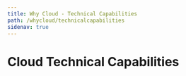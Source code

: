 ```yaml
---
title: Why Cloud - Technical Capabilities
path: /whycloud/technicalcapabilities
sidenav: true
---
```


# Cloud Technical Capabilities
